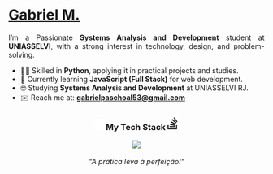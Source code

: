 <!--
    Dear user using my README as a base
    to create your own, I’m happy to authorize its use 
    and I’m glad you liked it! I just kindly ask for one thing:

    Please, leave a star on my README it would truly make my day :)
    GitHub: https://github.com/qxcyll
-->
<div>
	<a href="https://JVLsx.github.io">
		<h1>Gabriel M.</h1>
	</a>
</div>
 
<div align="justify">
	
I’m a Passionate <b>Systems Analysis and Development</b> student at <b>UNIASSELVI</b>, with a strong interest in technology, design, and problem-solving.

</div>

 - 👨‍💻 Skilled in **Python**, applying it in practical projects and studies.  
 - 🌱 Currently learning **JavaScript (Full Stack)** for web development.  
 - 🤓 Studying **Systems Analysis and Development** at UNIASSELVI RJ.  
 - ✉️ Reach me at: **gabrielpaschoal53@gmail.com**

<div align="center">
<h3>
 <img src="./assets/icons/stack-white.svg" width=17>
 My Tech Stack
 <img src="./assets/icons/stack-black.svg" width=20>
</h3>

  <a href="https://skillicons.dev">
    <img src="https://skillicons.dev/icons?i=java,js,py,html,css,supabase,github,vercel,notion,md" /><br>
  </a>
</p>

<div>

*"A prática leva à perfeição!"*

<!--

<div>
	<a href="https://JVLsx.github.io">
		<img height="100" src="https://github.com/Qxcyll.png" alt="My avatar">
		<h1>Gabriel M.</h1>
	</a>
</div>
-->
